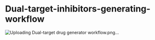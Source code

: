 # Dual-target-inhibitors-generating-workflow

![Uploading Dual-target drug generator workflow.png…]()
